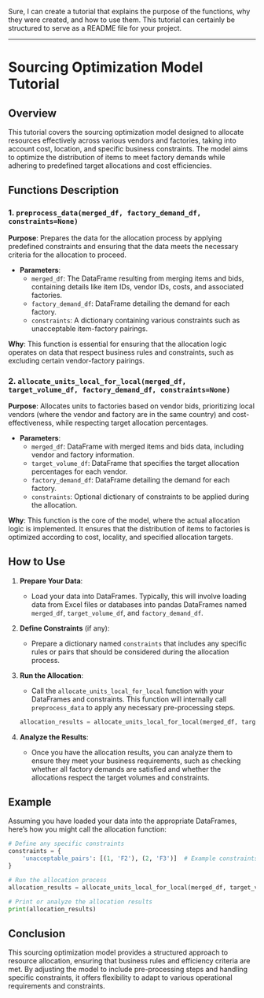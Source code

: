 Sure, I can create a tutorial that explains the purpose of the functions, why they were created, and how to use them. This tutorial can certainly be structured to serve as a README file for your project.

---

# Sourcing Optimization Model Tutorial

## Overview

This tutorial covers the sourcing optimization model designed to allocate resources effectively across various vendors and factories, taking into account cost, location, and specific business constraints. The model aims to optimize the distribution of items to meet factory demands while adhering to predefined target allocations and cost efficiencies.

## Functions Description

### 1. `preprocess_data(merged_df, factory_demand_df, constraints=None)`

**Purpose**: Prepares the data for the allocation process by applying predefined constraints and ensuring that the data meets the necessary criteria for the allocation to proceed.

- **Parameters**:
  - `merged_df`: The DataFrame resulting from merging items and bids, containing details like item IDs, vendor IDs, costs, and associated factories.
  - `factory_demand_df`: DataFrame detailing the demand for each factory.
  - `constraints`: A dictionary containing various constraints such as unacceptable item-factory pairings.

**Why**: This function is essential for ensuring that the allocation logic operates on data that respect business rules and constraints, such as excluding certain vendor-factory pairings.

### 2. `allocate_units_local_for_local(merged_df, target_volume_df, factory_demand_df, constraints=None)`

**Purpose**: Allocates units to factories based on vendor bids, prioritizing local vendors (where the vendor and factory are in the same country) and cost-effectiveness, while respecting target allocation percentages.

- **Parameters**:
  - `merged_df`: DataFrame with merged items and bids data, including vendor and factory information.
  - `target_volume_df`: DataFrame that specifies the target allocation percentages for each vendor.
  - `factory_demand_df`: DataFrame detailing the demand for each factory.
  - `constraints`: Optional dictionary of constraints to be applied during the allocation.

**Why**: This function is the core of the model, where the actual allocation logic is implemented. It ensures that the distribution of items to factories is optimized according to cost, locality, and specified allocation targets.

## How to Use

1. **Prepare Your Data**:
   - Load your data into DataFrames. Typically, this will involve loading data from Excel files or databases into pandas DataFrames named `merged_df`, `target_volume_df`, and `factory_demand_df`.

2. **Define Constraints** (if any):
   - Prepare a dictionary named `constraints` that includes any specific rules or pairs that should be considered during the allocation process.

3. **Run the Allocation**:
   - Call the `allocate_units_local_for_local` function with your DataFrames and constraints. This function will internally call `preprocess_data` to apply any necessary pre-processing steps.

   ```python
   allocation_results = allocate_units_local_for_local(merged_df, target_volume_df, factory_demand_df, constraints)
   ```

4. **Analyze the Results**:
   - Once you have the allocation results, you can analyze them to ensure they meet your business requirements, such as checking whether all factory demands are satisfied and whether the allocations respect the target volumes and constraints.

## Example

Assuming you have loaded your data into the appropriate DataFrames, here’s how you might call the allocation function:

```python
# Define any specific constraints
constraints = {
    'unacceptable_pairs': [(1, 'F2'), (2, 'F3')]  # Example constraints
}

# Run the allocation process
allocation_results = allocate_units_local_for_local(merged_df, target_volume_df, factory_demand_df, constraints)

# Print or analyze the allocation results
print(allocation_results)
```

## Conclusion

This sourcing optimization model provides a structured approach to resource allocation, ensuring that business rules and efficiency criteria are met. By adjusting the model to include pre-processing steps and handling specific constraints, it offers flexibility to adapt to various operational requirements and constraints.
